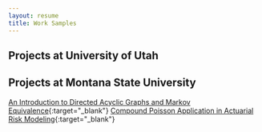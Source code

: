 ```yaml
---
layout: resume
title: Work Samples
---
```


## Projects at University of Utah

## Projects at Montana State University

[An Introduction to Directed Acyclic Graphs and Markov Equivalence](throolin_writingproject.pdf){:target="_blank"}
[Compound Poisson Application in Actuarial Risk Modeling](CompoundPoisson.pdf){:target="_blank"}
